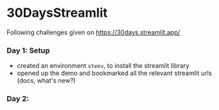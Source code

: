 # 30DaysStreamlit
Following challenges given on https://30days.streamlit.app/

### Day 1: Setup
- created an environment `stenv`, to install the streamlit library
- opened up the demo and bookmarked all the relevant streamlit urls (docs, what's new?)

### Day 2: